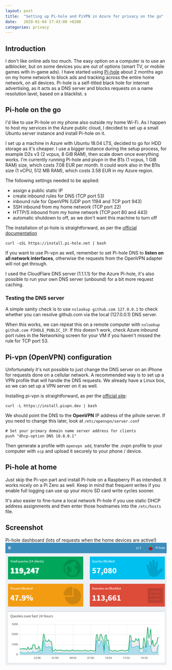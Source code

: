 ```yaml
---
layout: post
title:  "Setting up Pi-hole and PiVPN in Azure for privacy on the go"
date:   2020-01-04 17:43:00 +0200
categories: privacy
---
```


## Introduction

I don't like online ads too much. The easy option on a computer is to use an adblocker, but on some devices you are out of options (smart TV, or mobile games with in-game ads).
I have started using [Pi-hole](https://pi-hole.net) about 2 months ago on my home network to block ads and tracking across the entire home network, on all devices. 
Pi-hole is a self-titled black hole for internet advertising, as it acts as a DNS server and blocks requests on a name resolution lavel, based on a blacklist.
s
## Pi-hole on the go

I'd like to use Pi-hole on my phone also outside my home Wi-Fi. As I happen to host my services in the Azure public cloud, I decided to set up a small Ubuntu server instance and install Pi-hole on it.

I set up a machine in Azure with Ubuntu 18.04 LTS, decided to go for HDD storage as it's cheaper. I use a bigger instance during the setup process, for example D2s v3 (2 vcpus, 8 GiB RAM), then scale down once everything works. I'm currently running Pi-hole and pivpn in the B1s (1 vcpus, 1 GiB RAM) size, which costs 7.08 EUR per month. It could work also in the B1ls size (1 vCPU, 512 MB RAM), which costs 3.58 EUR in my Azure region.

The following settings needed to be applied:

- assign a public static IP
- create inbound rules for DNS (TCP port 53)
- inbound rule for OpenVPN (UDP port 1194 and TCP port 943)
- SSH inbound from my home network (TCP port 22)
- HTTP/S inbound from my home network (TCP port 80 and 443)
- automatic shutdown to off, as we don't want this machine to turn off

The installation of pi-hole is straightforward, as per the [official documentation](https://docs.pi-hole.net/main/basic-install/)

    curl -sSL https://install.pi-hole.net | bash
    
If you want to use Pi-vpn as well, remember to set Pi-hole DNS to **listen on all network interfaces**, otherwise the requests from the OpenVPN adapter will not get through.

I used the CloudFlare DNS server (1.1.1.1) for the Azure Pi-hole, it's also possible to run your own DNS server (unbound) for a bit more request caching.

### Testing the DNS server

A simple sanity check is to use `nslookup github.com 127.0.0.1` to check whether you can resolve github.com via the local (127.0.0.1) DNS server. 

When this works, we can repeat this on a remote computer with `nslookup github.com PIHOLE_PUBLIC_IP`. If this doesn't work, check Azure inbound port rules in the Networking screen for your VM if you haven't missed the rule for TCP port 53. 

## Pi-vpn (OpenVPN) configuration

Unfortunately it's not possible to just change the DNS server on an iPhone for requests done on a cellular network. A recommended way is to set up a VPN profile that will handle the DNS requests. We already have a Linux box, so we can set up a VPN server on it as well.

Installing pi-vpn is straightforward, as per the [official site](https://pivpn.dev/):

    curl -L https://install.pivpn.dev | bash

We should point the DNS to the **OpenVPN** IP address of the pihole server. If you need to change this later, look at `/etc/openvpn/server.conf`  

    # Set your primary domain name server address for clients
    push "dhcp-option DNS 10.8.0.1" 
    
Then generate a profile with `openvpn add`, transfer the .ovpn profile to your computer with `scp` and upload it securely to your phone / device.

## Pi-hole at home

Just skip the Pi-vpn part and install Pi-hole on a Raspberry Pi as intended. It works nicely on a Pi Zero as well. Keep in mind that frequent writes if you enable full logging can use up your micro SD card write cycles sooner. 

It's also easier to fine-tune a local network Pi-hole if you use static DHCP address assignments and then enter those hostnames into the `/etc/hosts` file. 

## Screenshot

Pi-hole dashboard (lots of requests when the home devices are active!)
![screenshot](/assets/pihole-dashboard.PNG)
